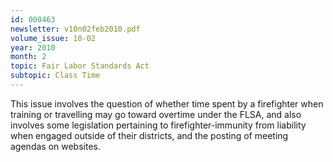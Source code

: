 ```yaml
---
id: 000463
newsletter: v10n02feb2010.pdf
volume_issue: 10-02
year: 2010
month: 2
topic: Fair Labor Standards Act
subtopic: Class Time
---
```


This issue involves the question of whether time spent by a firefighter when training or travelling may go toward overtime under the FLSA, and also involves some legislation pertaining to firefighter-immunity from liability when engaged outside of their districts, and the posting of meeting agendas on websites.